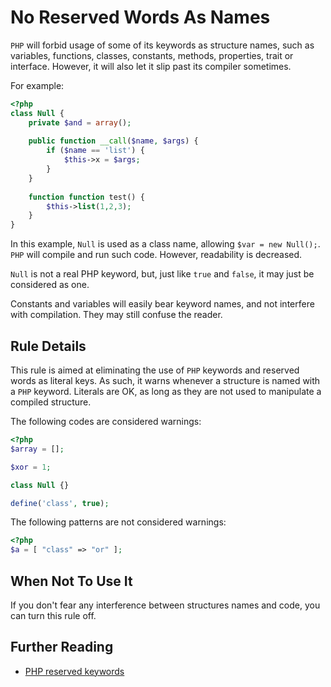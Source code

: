 <!-- Good Practices -->
# No Reserved Words As Names

`PHP` will forbid usage of some of its keywords as structure names, such as variables, functions, classes, constants, methods, properties, trait or interface. However, it will also let it slip past its compiler sometimes. 

For example:

```php
<?php
class Null {
	private $and = array();
	
	public function __call($name, $args) {
		if ($name == 'list') {
			$this->x = $args;
		}
	}
	
	function function test() {
		$this->list(1,2,3);
	}
}

```

In this example, `Null` is used as a class name, allowing `$var = new Null();`. `PHP` will compile and run such code. However, readability is decreased.

`Null` is not a real PHP keyword, but, just like `true` and `false`, it may just be considered as one. 

Constants and variables will easily bear keyword names, and not interfere with compilation. They may still confuse the reader. 

## Rule Details

This rule is aimed at eliminating the use of `PHP` keywords and reserved words as literal keys. As such, it warns whenever a structure is named with a `PHP` keyword. Literals are OK, as long as they are not used to manipulate a compiled structure.  

The following codes are considered warnings:

```php
<?php
$array = [];

$xor = 1;

class Null {}

define('class', true);

```


The following patterns are not considered warnings:

```php
<?php
$a = [ "class" => "or" ];

```

## When Not To Use It

If you don't fear any interference between structures names and code, you can turn this rule off.


## Further Reading

* [PHP reserved keywords](http://php.net/manual/en/reserved.keywords.php)